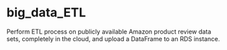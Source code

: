 # big_data_ETL
Perform ETL process on publicly available Amazon product review data sets, completely in the cloud, and upload a DataFrame to an RDS instance.
